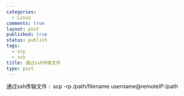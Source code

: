 ```yaml
--- 
categories: 
  - Linux
comments: true
layout: post
published: true
status: publish
tags: 
  - scp
  - ssh
title: 通过ssh传输文件
type: post
---
```

通过ssh传输文件 :  scp -rp /path/filename username@remoteIP:/path
